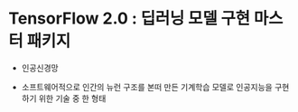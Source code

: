 <h1>TensorFlow 2.0 : 딥러닝 모델 구현 마스터 패키지</h1>

- 인공신경망
  
 - 소프트웨어적으로 인간의 뉴런 구조를 본떠 만든 기계학습 모델로 인공지능을 구현하기 위한 기술 중 한 형태

